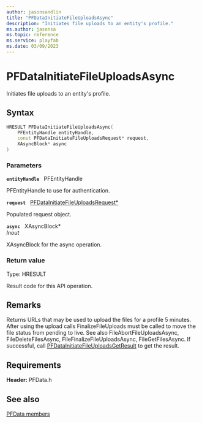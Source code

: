 ```yaml
---
author: jasonsandlin
title: "PFDataInitiateFileUploadsAsync"
description: "Initiates file uploads to an entity's profile."
ms.author: jasonsa
ms.topic: reference
ms.service: playfab
ms.date: 03/09/2023
---
```


# PFDataInitiateFileUploadsAsync  

Initiates file uploads to an entity's profile.  

## Syntax  
  
```cpp
HRESULT PFDataInitiateFileUploadsAsync(  
    PFEntityHandle entityHandle,  
    const PFDataInitiateFileUploadsRequest* request,  
    XAsyncBlock* async  
)  
```  
  
### Parameters  
  
**`entityHandle`** &nbsp; PFEntityHandle  
  
PFEntityHandle to use for authentication.  
  
**`request`** &nbsp; [PFDataInitiateFileUploadsRequest*](../../pfdatatypes/structs/pfdatainitiatefileuploadsrequest.md)  
  
Populated request object.  
  
**`async`** &nbsp; XAsyncBlock*  
*_Inout_*  
  
XAsyncBlock for the async operation.  
  
  
### Return value
Type: HRESULT
  
Result code for this API operation.
  
## Remarks  
  
Returns URLs that may be used to upload the files for a profile 5 minutes. After using the upload calls FinalizeFileUploads must be called to move the file status from pending to live. See also FileAbortFileUploadsAsync, FileDeleteFilesAsync, FileFinalizeFileUploadsAsync, FileGetFilesAsync. If successful, call [PFDataInitiateFileUploadsGetResult](pfdatainitiatefileuploadsgetresult.md) to get the result.
  
## Requirements  
  
**Header:** PFData.h
  
## See also  
[PFData members](../pfdata_members.md)  

  
  
